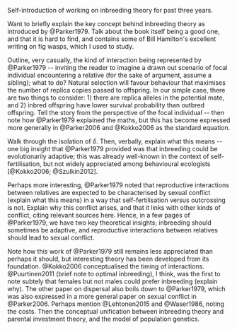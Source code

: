 Self-introduction of working on inbreeding theory for past three years.

Want to briefly explain the key concept behind inbreeding theory as
introduced by @Parker1979. Talk about the book itself being a good one,
and that it is hard to find, and contains some of Bill Hamilton's
excellent writing on fig wasps, which I used to study.

Outline, very casually, the kind of interaction being represented by
@Parker1979 -- inviting the reader to imagine a drawn out scenario of
focal individual encountering a relative (for the sake of argument,
assume a sibling); what to do? Natural selection will favour behaviour
that maximises the number of replica copies passed to offspring. In our
simple case, there are two things to consider: 1) there are replica
alleles in the potential mate, and 2) inbred offspring have lower
survival probability than outbred offspring. Tell the story from the
perspective of the focal individual -- then note how @Parker1979
explained the maths, but this has become expressed more generally in
@Parker2006 and @Kokko2006 as the standard equation.

Walk through the isolation of *δ*. Then, verbally, explain what this
means -- one big insight that @Parker1979 provided was that inbreeding
could be evolutionarily adaptive; this was already well-known in the
context of self-fertilisation, but not widely appreciated among
behavioural ecologists \[@Kokko2006; @Szulkin2012\].

Perhaps more interesting, @Parker1979 noted that reproductive
interactions between relatives are expected to be characterised by
sexual conflict (explain what this means) in a way that
self-fertilisation versus outcrossing is not. Explain why this conflict
arises, and that it links with other kinds of conflict, citing relevant
sources here. Hence, in a few pages of @Parker1979, we have two key
theoretical insights; inbreeding should sometimes be adaptive, and
reproductive interactions between relatives should lead to sexual
conflict.

Note how this work of @Parker1979 still remains less appreciated than
perhaps it should, but interesting theory has been developed from its
foundation. @Kokko2006 conceptualised the timing of interactions.
@Puurtinen2011 (brief note to optimal inbreeding), I think, was the
first to note subtely that females but not males could prefer inbreeding
(explain why). The other paper on dispersal also boils down to
@Parker1979, which was also expressed in a more general paper on sexual
conflict in @Parker2006. Perhaps mention @Lehtonen2015 and @Waser1986,
noting the costs. Then the conceptual unification between inbreeding
theory and parental investment theory, and the model of population
genetics.
